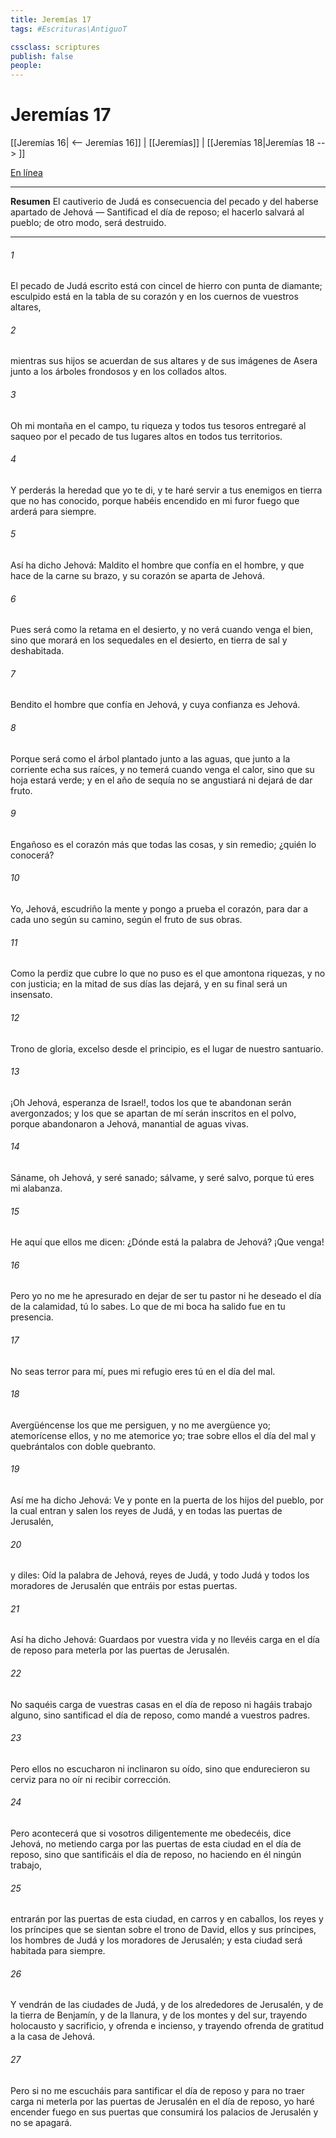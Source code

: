 ```yaml
---
title: Jeremías 17
tags: #Escrituras\AntiguoT

cssclass: scriptures
publish: false
people:
---
```


# Jeremías 17
[[Jeremías 16| <-- Jeremías 16]] | [[Jeremías]] | [[Jeremías 18|Jeremías 18 --> ]]

[En línea](https://churchofjesuschrist.org/study/scriptures/ot/jer/17?lang=spa)

---
__Resumen__
El cautiverio de Judá es consecuencia del pecado y del haberse apartado de Jehová — Santificad el día de reposo; el hacerlo salvará al pueblo; de otro modo, será destruido.

---
###### 1 
El pecado de Judá escrito está con cincel de hierro  con punta de diamante; esculpido está en la tabla de su corazón y en los cuernos de vuestros altares,

###### 2 
mientras sus hijos se acuerdan de sus altares y de sus imágenes de Asera junto a los árboles frondosos y en los collados altos.

###### 3 
Oh mi montaña en el campo, tu riqueza y todos tus tesoros entregaré al saqueo por el pecado de tus lugares altos en todos tus territorios.

###### 4 
Y perderás la heredad que yo te di, y te haré servir a tus enemigos en tierra que no has conocido, porque habéis encendido en mi furor fuego que arderá para siempre.

###### 5 
Así ha dicho Jehová: Maldito el hombre que confía en el hombre, y que hace de la carne su brazo, y su corazón se aparta de Jehová.

###### 6 
Pues será como la retama en el desierto, y no verá cuando venga el bien, sino que morará en los sequedales en el desierto, en tierra de sal y deshabitada.

###### 7 
Bendito el hombre que confía en Jehová, y cuya confianza es Jehová.

###### 8 
Porque será como el árbol plantado junto a las aguas, que junto a la corriente echa sus raíces, y no temerá cuando venga el calor, sino que su hoja estará verde; y en el año de sequía no se angustiará ni dejará de dar fruto.

###### 9 
Engañoso es el corazón más que todas las cosas, y sin remedio; ¿quién lo conocerá?

###### 10 
Yo, Jehová, escudriño la mente y pongo a prueba el corazón, para dar a cada uno según su camino, según el fruto de sus obras.

###### 11 
Como la perdiz que cubre lo que no puso es el que amontona riquezas, y no con justicia; en la mitad de sus días las dejará, y en su final será un insensato.

###### 12 
Trono de gloria, excelso desde el principio, es el lugar de nuestro santuario.

###### 13 
¡Oh Jehová, esperanza de Israel!, todos los que te abandonan serán avergonzados; y los que se apartan de mí serán inscritos en el polvo, porque abandonaron a Jehová, manantial de aguas vivas.

###### 14 
Sáname, oh Jehová, y seré sanado; sálvame, y seré salvo, porque tú eres mi alabanza.

###### 15 
He aquí que ellos me dicen: ¿Dónde está la palabra de Jehová? ¡Que venga!

###### 16 
Pero yo no me he apresurado en dejar de ser tu pastor ni he deseado el día de la calamidad, tú lo sabes. Lo que de mi boca ha salido fue en tu presencia.

###### 17 
No seas terror para mí, pues mi refugio eres tú en el día del mal.

###### 18 
Avergüéncense los que me persiguen, y no me avergüence yo; atemorícense ellos, y no me atemorice yo; trae sobre ellos el día del mal y quebrántalos con doble quebranto.

###### 19 
Así me ha dicho Jehová: Ve y ponte en la puerta de los hijos del pueblo, por la cual entran y salen los reyes de Judá, y en todas las puertas de Jerusalén,

###### 20 
y diles: Oíd la palabra de Jehová, reyes de Judá, y todo Judá y todos los moradores de Jerusalén que entráis por estas puertas.

###### 21 
Así ha dicho Jehová: Guardaos por vuestra vida y no llevéis carga en el día de reposo para meterla por las puertas de Jerusalén.

###### 22 
No saquéis carga de vuestras casas en el día de reposo ni hagáis trabajo alguno, sino santificad el día de reposo, como mandé a vuestros padres.

###### 23 
Pero ellos no escucharon ni inclinaron su oído, sino que endurecieron su cerviz para no oír ni recibir corrección.

###### 24 
Pero acontecerá que si vosotros diligentemente me obedecéis, dice Jehová, no metiendo carga por las puertas de esta ciudad en el día de reposo, sino que santificáis el día de reposo, no haciendo en él ningún trabajo,

###### 25 
entrarán por las puertas de esta ciudad, en carros y en caballos, los reyes y los príncipes que se sientan sobre el trono de David, ellos y sus príncipes, los hombres de Judá y los moradores de Jerusalén; y esta ciudad será habitada para siempre.

###### 26 
Y vendrán de las ciudades de Judá, y de los alrededores de Jerusalén, y de la tierra de Benjamín, y de la llanura, y de los montes y del sur, trayendo holocausto y sacrificio, y ofrenda e incienso, y trayendo ofrenda de gratitud a la casa de Jehová.

###### 27 
Pero si no me escucháis para santificar el día de reposo y para no traer carga ni meterla por las puertas de Jerusalén en el día de reposo, yo haré encender fuego en sus puertas que consumirá los palacios de Jerusalén y no se apagará.

